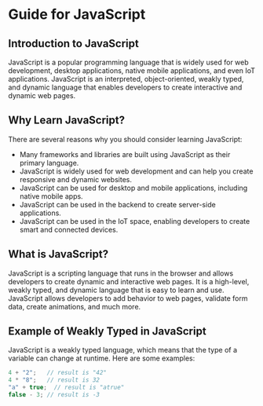 # Guide for JavaScript

## Introduction to JavaScript

JavaScript is a popular programming language that is widely used for web development, desktop applications, native mobile applications, and even IoT applications. JavaScript is an interpreted, object-oriented, weakly typed, and dynamic language that enables developers to create interactive and dynamic web pages.

## Why Learn JavaScript?

There are several reasons why you should consider learning JavaScript:

- Many frameworks and libraries are built using JavaScript as their primary language.
- JavaScript is widely used for web development and can help you create responsive and dynamic websites.
- JavaScript can be used for desktop and mobile applications, including native mobile apps.
- JavaScript can be used in the backend to create server-side applications.
- JavaScript can be used in the IoT space, enabling developers to create smart and connected devices.

## What is JavaScript?

JavaScript is a scripting language that runs in the browser and allows developers to create dynamic and interactive web pages. It is a high-level, weakly typed, and dynamic language that is easy to learn and use. JavaScript allows developers to add behavior to web pages, validate form data, create animations, and much more.

## Example of Weakly Typed in JavaScript

JavaScript is a weakly typed language, which means that the type of a variable can change at runtime. Here are some examples:

```js
4 + "2";   // result is "42"
4 * "8";   // result is 32
"a" + true;  // result is "atrue"
false - 3; // result is -3
```

